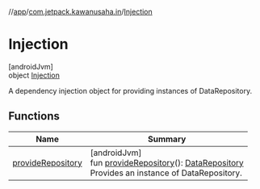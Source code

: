 //[app](../../../index.md)/[com.jetpack.kawanusaha.in](../index.md)/[Injection](index.md)

# Injection

[androidJvm]\
object [Injection](index.md)

A dependency injection object for providing instances of DataRepository.

## Functions

| Name | Summary |
|---|---|
| [provideRepository](provide-repository.md) | [androidJvm]<br>fun [provideRepository](provide-repository.md)(): [DataRepository](../../com.jetpack.kawanusaha.data/-data-repository/index.md)<br>Provides an instance of DataRepository. |

